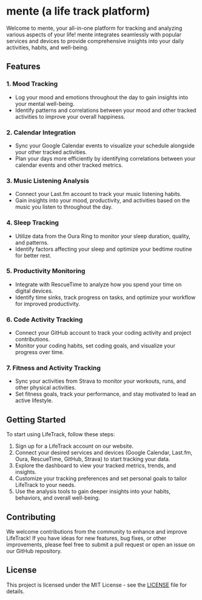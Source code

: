 # mente (a life track platform)

Welcome to mente, your all-in-one platform for tracking and analyzing various aspects of your life! mente integrates seamlessly with popular services and devices to provide comprehensive insights into your daily activities, habits, and well-being.

## Features

### 1. Mood Tracking
- Log your mood and emotions throughout the day to gain insights into your mental well-being.
- Identify patterns and correlations between your mood and other tracked activities to improve your overall happiness.

### 2. Calendar Integration
- Sync your Google Calendar events to visualize your schedule alongside your other tracked activities.
- Plan your days more efficiently by identifying correlations between your calendar events and other tracked metrics.

### 3. Music Listening Analysis
- Connect your Last.fm account to track your music listening habits.
- Gain insights into your mood, productivity, and activities based on the music you listen to throughout the day.

### 4. Sleep Tracking
- Utilize data from the Oura Ring to monitor your sleep duration, quality, and patterns.
- Identify factors affecting your sleep and optimize your bedtime routine for better rest.

### 5. Productivity Monitoring
- Integrate with RescueTime to analyze how you spend your time on digital devices.
- Identify time sinks, track progress on tasks, and optimize your workflow for improved productivity.

### 6. Code Activity Tracking
- Connect your GitHub account to track your coding activity and project contributions.
- Monitor your coding habits, set coding goals, and visualize your progress over time.

### 7. Fitness and Activity Tracking
- Sync your activities from Strava to monitor your workouts, runs, and other physical activities.
- Set fitness goals, track your performance, and stay motivated to lead an active lifestyle.

## Getting Started

To start using LifeTrack, follow these steps:

1. Sign up for a LifeTrack account on our website.
2. Connect your desired services and devices (Google Calendar, Last.fm, Oura, RescueTime, GitHub, Strava) to start tracking your data.
3. Explore the dashboard to view your tracked metrics, trends, and insights.
4. Customize your tracking preferences and set personal goals to tailor LifeTrack to your needs.
5. Use the analysis tools to gain deeper insights into your habits, behaviors, and overall well-being.

## Contributing

We welcome contributions from the community to enhance and improve LifeTrack! If you have ideas for new features, bug fixes, or other improvements, please feel free to submit a pull request or open an issue on our GitHub repository.

## License

This project is licensed under the MIT License - see the [LICENSE](LICENSE) file for details.
